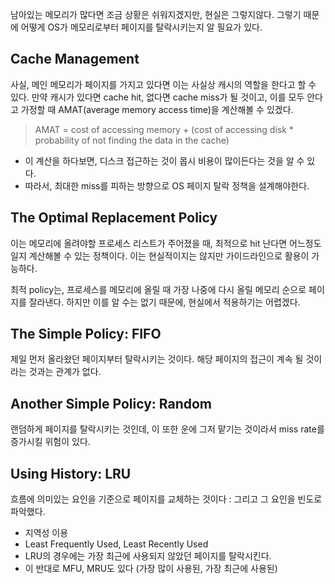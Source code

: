 남아있는 메모리가 많다면 조금 상황은 쉬워지겠지만, 현실은 그렇지않다. 
그렇기 때문에 어떻게 OS가 메모리로부터 페이지를 탈락시키는지 알 필요가 있다. 

## Cache Management
사실, 메인 메모리가 페이지를 가지고 있다면 이는 사실상 캐시의 역할을 한다고 할 수 있다. 
만약 캐시가 있다면 cache hit, 없다면 cache miss가 될 것이고, 이를 모두 안다고 가정할 때 AMAT(average memory access time)을 계산해볼 수 있겠다.
> AMAT = cost of accessing memory + (cost of accessing disk * probability of not finding the data in the cache)

- 이 계산을 하다보면, 디스크 접근하는 것이 몹시 비용이 많이든다는 것을 알 수 있다. 
- 따라서, 최대한 miss를 피하는 방향으로 OS 페이지 탈락 정책을 설계해야한다. 

## The Optimal Replacement Policy
이는 메모리에 올려야할 프로세스 리스트가 주어졌을 때, 최적으로 hit 난다면 어느정도일지 계산해볼 수 있는 정책이다.
이는 현실적이지는 않지만 가이드라인으로 활용이 가능하다.

최적 policy는, 프로세스를 메모리에 올릴 때 가장 나중에 다시 올릴 메모리 순으로 페이지를 잘라낸다. 
하지만 이를 알 수는 없기 때문에, 현실에서 적용하기는 어렵겠다. 

## The Simple Policy: FIFO
제일 먼저 올라왔던 페이지부터 탈락시키는 것이다. 
해당 페이지의 접근이 계속 될 것이라는 것과는 관계가 없다. 

## Another Simple Policy: Random
랜덤하게 페이지를 탈락시키는 것인데, 이 또한 운에 그저 맡기는 것이라서 miss rate를 증가시킬 위험이 있다. 

## Using History: LRU
흐름에 의미있는 요인을 기준으로 페이지를 교체하는 것이다 : 그리고 그 요인을 빈도로 파악했다. 
- 지역성 이용 
- Least Frequently Used, Least Recently Used 
- LRU의 경우에는 가장 최근에 사용되지 않았던 페이지를 탈락시킨다.
- 이 반대로 MFU, MRU도 있다 (가장 많이 사용된, 가장 최근에 사용된)
